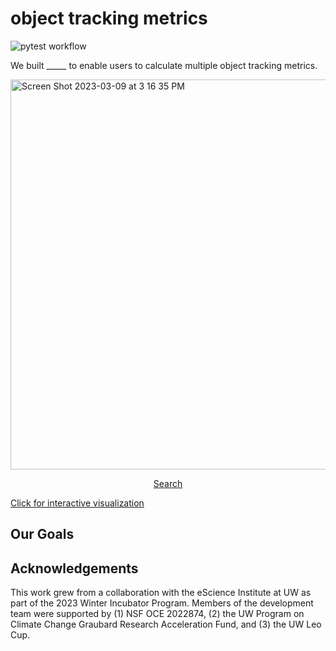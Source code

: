 # object tracking metrics
![pytest workflow](https://github.com/CassiaCai/marine_heatwaves/actions/workflows/pytest.yml/badge.svg)

We built _____ to enable users to calculate multiple object tracking metrics. 

<img width="624" alt="Screen Shot 2023-03-09 at 3 16 35 PM" src="https://user-images.githubusercontent.com/52092892/224182131-311ec5ad-afff-4746-90fa-ba3d8bc3f268.png"> 
 <a href="https://user-images.githubusercontent.com/52092892/224182131-311ec5ad-afff-4746-90fa-ba3d8bc3f268.png"><p style="text-align:center">Search</a>


[Click for interactive visualization](https://htmlpreview.github.io/?https://raw.githubusercontent.com/CassiaCai/marine_heatwaves/main/figures/threedviz.html)

## Our Goals

## Acknowledgements
This work grew from a collaboration with the eScience Institute at UW as part of the 2023 Winter Incubator Program. Members of the development team were supported by (1) NSF OCE 2022874, (2) the UW Program on Climate Change Graubard Research Acceleration Fund, and (3) the UW Leo Cup.
